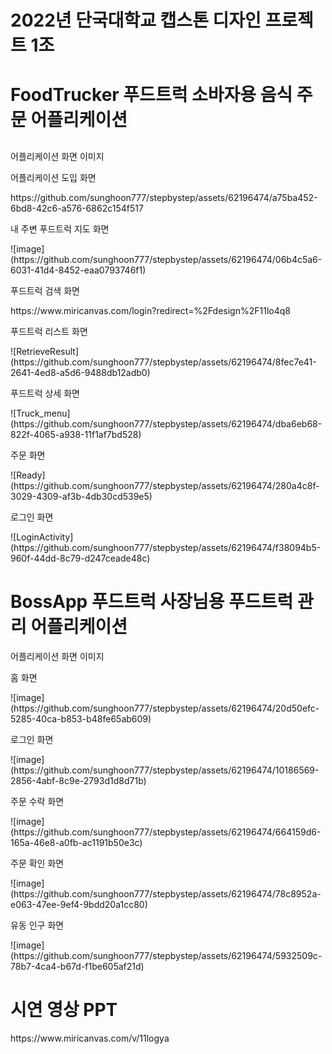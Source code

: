 <h1>2022년 단국대학교 캡스톤 디자인 프로젝트 1조</h1>

<h1>FoodTrucker 푸드트럭 소바자용  음식 주문 어플리케이션</h1>
<h2></h2>어플리케이션 화면 이미지</h2>
<p>어플리케이션 도입 화면</p>
https://github.com/sunghoon777/stepbystep/assets/62196474/a75ba452-6bd8-42c6-a576-6862c154f517
<p>내 주변 푸드트럭 지도 화면</p>
![image](https://github.com/sunghoon777/stepbystep/assets/62196474/06b4c5a6-6031-41d4-8452-eaa0793746f1)
<p>푸드트럭 검색 화면</p>
https://www.miricanvas.com/login?redirect=%2Fdesign%2F11lo4q8
<p>푸드트럭 리스트 화면</p>
![RetrieveResult](https://github.com/sunghoon777/stepbystep/assets/62196474/8fec7e41-2641-4ed8-a5d6-9488db12adb0)
<p>푸드트럭 상세 화면</p>
![Truck_menu](https://github.com/sunghoon777/stepbystep/assets/62196474/dba6eb68-822f-4065-a938-11f1af7bd528)
<p>주문 화면</p>
![Ready](https://github.com/sunghoon777/stepbystep/assets/62196474/280a4c8f-3029-4309-af3b-4db30cd539e5)
<p>로그인 화면</p>
![LoginActivity](https://github.com/sunghoon777/stepbystep/assets/62196474/f38094b5-960f-44dd-8c79-d247ceade48c)

<h1>BossApp 푸드트럭 사장님용 푸드트럭 관리  어플리케이션 </h1>
어플리케이션 화면 이미지
<p>홈 화면</p>
![image](https://github.com/sunghoon777/stepbystep/assets/62196474/20d50efc-5285-40ca-b853-b48fe65ab609)
<p>로그인 화면</p>
![image](https://github.com/sunghoon777/stepbystep/assets/62196474/10186569-2856-4abf-8c9e-2793d1d8d71b)
<p>주문 수락 화면</p>
![image](https://github.com/sunghoon777/stepbystep/assets/62196474/664159d6-165a-46e8-a0fb-ac1191b50e3c)
<p>주문 확인 화면</p>
![image](https://github.com/sunghoon777/stepbystep/assets/62196474/78c8952a-e063-47ee-9ef4-9bdd20a1cc80)
<p>유동 인구 화면</p>
![image](https://github.com/sunghoon777/stepbystep/assets/62196474/5932509c-78b7-4ca4-b67d-f1be605af21d)

<h1>시연 영상 PPT</h1>
<p>https://www.miricanvas.com/v/11logya</p>

